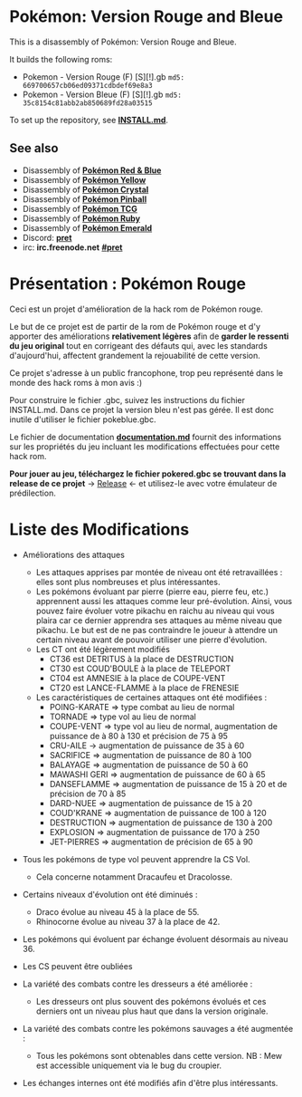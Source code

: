 # Pokémon: Version Rouge and Bleue

This is a disassembly of Pokémon: Version Rouge and Bleue.

It builds the following roms:

* Pokemon - Version Rouge (F) [S][!].gb  `md5: 669700657cb06ed09371cdbdef69e8a3`
* Pokemon - Version Bleue (F) [S][!].gb  `md5: 35c8154c81abb2ab850689fd28a03515`

To set up the repository, see [**INSTALL.md**](INSTALL.md).


## See also

* Disassembly of [**Pokémon Red & Blue**][pokered]
* Disassembly of [**Pokémon Yellow**][pokeyellow]
* Disassembly of [**Pokémon Crystal**][pokecrystal]
* Disassembly of [**Pokémon Pinball**][pokepinball]
* Disassembly of [**Pokémon TCG**][poketcg]
* Disassembly of [**Pokémon Ruby**][pokeruby]
* Disassembly of [**Pokémon Emerald**][pokeemerald]
* Discord: [**pret**][Discord]
* irc: **irc.freenode.net** [**#pret**][irc]

[pokered]: https://github.com/pret/pokered
[pokeyellow]: https://github.com/pret/pokeyellow
[pokecrystal]: https://github.com/pret/pokecrystal
[pokepinball]: https://github.com/pret/pokepinball
[poketcg]: https://github.com/pret/poketcg
[pokeruby]: https://github.com/pret/pokeruby
[pokeemerald]: https://github.com/pret/pokeemerald
[Discord]: https://discord.gg/cJxDDVP
[irc]: https://kiwiirc.com/client/irc.freenode.net/?#pret


# Présentation : Pokémon Rouge 

Ceci est un projet d'amélioration de la hack rom de Pokémon rouge.

Le but de ce projet est de partir de la rom de Pokémon rouge et d'y apporter des améliorations **relativement légères** afin de **garder le ressenti du jeu original** tout en corrigeant des défauts qui, avec les standards d'aujourd'hui, affectent grandement la rejouabilité de cette version.

Ce projet s'adresse à un public francophone, trop peu représenté dans le monde des hack roms à mon avis :)

Pour construire le fichier .gbc, suivez les instructions du fichier INSTALL.md. Dans ce projet la version bleu n'est pas gérée. Il est donc inutile d'utiliser le fichier pokeblue.gbc.

Le fichier de documentation [**documentation.md**](documentation/documentation.md) fournit des informations sur les propriétés du jeu incluant les modifications effectuées pour cette hack rom.

**Pour jouer au jeu, téléchargez le fichier pokered.gbc se trouvant dans la release de ce projet** -> [Release](https://github.com/LePatator/pokered-fr/releases/tag/stable) <- et utilisez-le avec votre émulateur de prédilection.

# Liste des Modifications

- Améliorations des attaques
    * Les attaques apprises par montée de niveau ont été retravaillées : elles sont plus nombreuses et plus intéressantes.
    * Les pokémons évoluant par pierre (pierre eau, pierre feu, etc.) apprennent aussi les attaques comme leur pré-évolution. Ainsi, vous pouvez faire évoluer votre pikachu en raichu au niveau qui vous plaira car ce dernier apprendra ses attaques au même niveau que pikachu. Le but est de ne pas contraindre le joueur à attendre un certain niveau avant de pouvoir utiliser une pierre d'évolution.
    * Les CT ont été légèrement modifiés
      * CT36 est DETRITUS à la place de DESTRUCTION
      * CT30 est COUD'BOULE à la place de TELEPORT
      * CT04 est AMNESIE à la place de COUPE-VENT
      * CT20 est LANCE-FLAMME à la place de FRENESIE
    * Les caractéristiques de certaines attaques ont été modifiées :
      * POING-KARATE => type combat au lieu de normal
      * TORNADE => type vol au lieu de normal
      * COUPE-VENT => type vol au lieu de normal, augmentation de puissance de à 80 à 130 et précision de 75 à 95
      * CRU-AILE -> augmentation de puissance de 35 à 60
      * SACRIFICE => augmentation de puissance de 80 à 100
      * BALAYAGE => augmentation de puissance de 50 à 60
      * MAWASHI GERI => augmentation de puissance de 60 à 65
      * DANSEFLAMME => augmentation de puissance de 15 à 20 et de précision de 70 à 85
      * DARD-NUEE => augmentation de puissance de 15 à 20
      * COUD'KRANE => augmentation de puissance de 100 à 120
      * DESTRUCTION => augmentation de puissance de 130 à 200
      * EXPLOSION => augmentation de puissance de 170 à 250
      * JET-PIERRES => augmentation de précision de 65 à 90


- Tous les pokémons de type vol peuvent apprendre la CS Vol.
    * Cela concerne notamment Dracaufeu et Dracolosse.


- Certains niveaux d'évolution ont été diminués :
    * Draco évolue au niveau 45 à la place de 55. 
    * Rhinocorne évolue au niveau 37 à la place de 42.


- Les pokémons qui évoluent par échange évoluent désormais au niveau 36.


- Les CS peuvent être oubliées


- La variété des combats contre les dresseurs a été améliorée :
    * Les dresseurs ont plus souvent des pokémons évolués et ces derniers ont un niveau plus haut que dans la version originale.


- La variété des combats contre les pokémons sauvages a été augmentée :
    * Tous les pokémons sont obtenables dans cette version. NB : Mew est accessible uniquement via le bug du croupier.


- Les échanges internes ont été modifiés afin d'être plus intéressants.